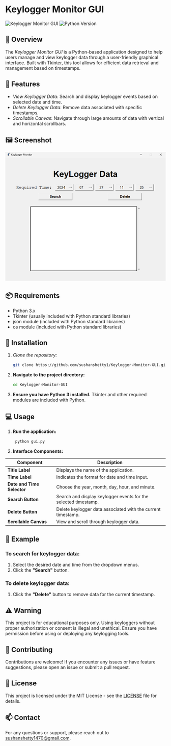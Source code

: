 # Keylogger Monitor GUI

![Keylogger Monitor GUI](https://img.shields.io/badge/Status-Active-brightgreen)
![Python Version](https://img.shields.io/badge/Python-3.x-blue)

## 📜 Overview

The *Keylogger Monitor GUI* is a Python-based application designed to help users manage and view keylogger data through a user-friendly graphical interface. Built with Tkinter, this tool allows for efficient data retrieval and management based on timestamps.

## 🎨 Features

- *View Keylogger Data*: Search and display keylogger events based on selected date and time.
- *Delete Keylogger Data*: Remove data associated with specific timestamps.
- *Scrollable Canvas*: Navigate through large amounts of data with vertical and horizontal scrollbars.

## 🖼 Screenshot

![Keylogger Monitor GUI Interface](GUI.png)

## 📦 Requirements

- Python 3.x
- Tkinter (usually included with Python standard libraries)
- json module (included with Python standard libraries)
- os module (included with Python standard libraries)

## 🚀 Installation

1. *Clone the repository:*
   ```bash
   git clone https://github.com/sushanshetty1/Keylogger-Monitor-GUI.git

   
2. **Navigate to the project directory:**   
   ```bash
   cd Keylogger-Monitor-GUI
   

3. **Ensure you have Python 3 installed.** Tkinter and other required modules are included with Python.

## 💻 Usage

1. **Run the application:**
   ```bash
    python gui.py
   

3. **Interface Components:**

| Component           | Description                                        |
|---------------------|----------------------------------------------------|
| **Title Label**     | Displays the name of the application.             |
| **Time Label**      | Indicates the format for date and time input.     |
| **Date and Time Selector** | Choose the year, month, day, hour, and minute.   |
| **Search Button**   | Search and display keylogger events for the selected timestamp. |
| **Delete Button**   | Delete keylogger data associated with the current timestamp. |
| **Scrollable Canvas** | View and scroll through keylogger data.            |

## 📝 Example

### To **search for keylogger data**:
1. Select the desired date and time from the dropdown menus.
2. Click the **"Search"** button.

### To **delete keylogger data**:
1. Click the **"Delete"** button to remove data for the current timestamp.

## ⚠ Warning

This project is for educational purposes only. Using keyloggers without proper authorization or consent is illegal and unethical. Ensure you have permission before using or deploying any keylogging tools.

## 🤝 Contributing

Contributions are welcome! If you encounter any issues or have feature suggestions, please open an issue or submit a pull request.

## 📝 License

This project is licensed under the MIT License - see the [LICENSE](LICENSE) file for details.

## 📫 Contact

For any questions or support, please reach out to [sushanshetty1470@gmail.com](mailto:sushanshetty1470@gmail.com).
